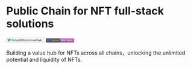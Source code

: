 # Public Chain for NFT full-stack solutions

[<img src=https://github.com/wormholes-org/.github/blob/main/profile/twitter.png width=20% height=40% />](https://twitter.com/WormholesChain)
[<img src=https://github.com/wormholes-org/.github/blob/main/profile/discord.png width=15% height=30% />](https://discord.com/invite/N4ksH6tqRX)

Building a value hub for NFTs across all chains，unlocking the unlimited potential and liquidity of NFTs. 

